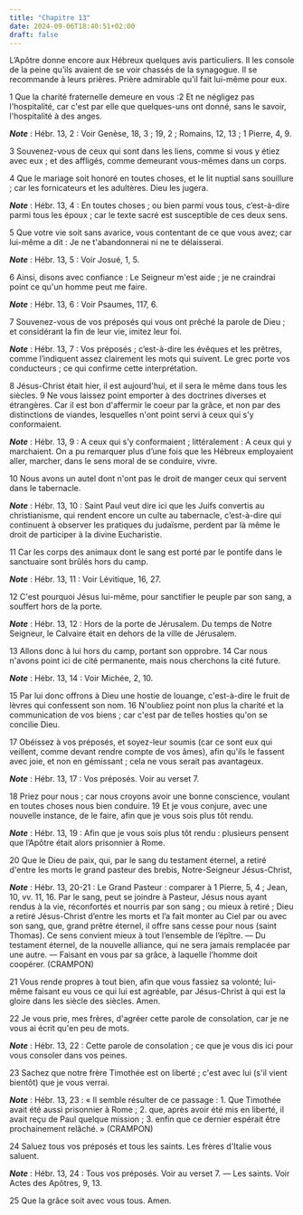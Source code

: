 ```yaml
---
title: "Chapitre 13"
date: 2024-09-06T18:40:51+02:00
draft: false
---
```



L’Apôtre donne encore aux Hébreux quelques avis particuliers.
Il les console de la peine qu’ils avaient de se voir chassés de la synagogue.
Il se recommande à leurs prières.
Prière admirable qu’il fait lui-même pour eux.


1 Que la charité fraternelle demeure en vous :2 Et ne négligez pas l'hospitalité, car c'est par elle que quelques-uns ont donné, sans le savoir, l'hospitalité à des anges.

***Note*** :  Hébr. 13, 2 : Voir Genèse, 18, 3 ; 19, 2 ; Romains, 12, 13 ; 1 Pierre, 4, 9.

3 Souvenez-vous de ceux qui sont dans les liens, comme si vous y étiez avec eux ; et des affligés, comme demeurant vous-mêmes dans un corps.


4 Que le mariage soit honoré en toutes choses, et le lit nuptial sans souillure ; car les fornicateurs et les adultères. Dieu les jugera.

***Note*** :  Hébr. 13, 4 : En toutes choses ; ou bien parmi vous tous, c’est-à-dire parmi tous les époux ; car le texte sacré est susceptible de ces deux sens.


5 Que votre vie soit sans avarice, vous contentant de ce que vous avez; car lui-même a dit : Je ne t'abandonnerai ni ne te délaisserai.

***Note*** :  Hébr. 13, 5 : Voir Josué, 1, 5.

6 Ainsi, disons avec confiance : Le Seigneur m'est aide ; je ne craindrai point ce qu'un homme peut me faire.

***Note*** :  Hébr. 13, 6 : Voir Psaumes, 117, 6.


7 Souvenez-vous de vos préposés qui vous ont prêché la parole de Dieu ; et considérant la fin de leur vie, imitez leur foi.

***Note*** :  Hébr. 13, 7 : Vos préposés ; c’est-à-dire les évêques et les prêtres, comme l’indiquent assez clairement les mots qui suivent. Le grec porte vos conducteurs ; ce qui confirme cette interprétation.

8 Jésus-Christ était hier, il est aujourd'hui, et il sera le même dans tous les siècles. 9 Ne vous laissez point emporter à des doctrines diverses et étrangères. Car il est bon d'affermir le coeur par la grâce, et non par des distinctions de viandes, lesquelles n'ont point servi à ceux qui s'y conformaient.

***Note*** :  Hébr. 13, 9 : A ceux qui s’y conformaient ; littéralement : A ceux qui y marchaient. On a pu remarquer plus d’une fois que les Hébreux employaient aller, marcher, dans le sens moral de se conduire, vivre.

10 Nous avons un autel dont n'ont pas le droit de manger ceux qui servent dans le tabernacle.

***Note*** :  Hébr. 13, 10 : Saint Paul veut dire ici que les Juifs convertis au christianisme, qui rendent encore un culte au tabernacle, c’est-à-dire qui continuent à observer les pratiques du judaïsme, perdent par là même le droit de participer à la divine Eucharistie.

11 Car les corps des animaux dont le sang est porté par le pontife dans le sanctuaire sont brûlés hors du camp.

***Note*** :  Hébr. 13, 11 : Voir Lévitique, 16, 27.

12 C'est pourquoi Jésus lui-même, pour sanctifier le peuple par son sang, a souffert hors de la porte.

***Note*** :  Hébr. 13, 12 : Hors de la porte de Jérusalem. Du temps de Notre Seigneur, le Calvaire était en dehors de la ville de Jérusalem.

13 Allons donc à lui hors du camp, portant son opprobre. 14 Car nous n'avons point ici de cité permanente, mais nous cherchons la cité future.

***Note*** :  Hébr. 13, 14 : Voir Michée, 2, 10.

15 Par lui donc offrons à Dieu une hostie de louange, c'est-à-dire le fruit de lèvres qui confessent son nom. 16 N'oubliez point non plus la charité et la communication de vos biens ; car c'est par de telles hosties qu'on se concilie Dieu.


17 Obéissez à vos préposés, et soyez-leur soumis (car ce sont eux qui veillent, comme devant rendre compte de vos âmes), afin qu'ils le fassent avec joie, et non en gémissant ; cela ne vous serait pas avantageux.

***Note*** :  Hébr. 13, 17 : Vos préposés. Voir au verset 7.


18 Priez pour nous ; car nous croyons avoir une bonne conscience, voulant en toutes choses nous bien conduire. 19 Et je vous conjure, avec une nouvelle instance, de le faire, afin que je vous sois plus tôt rendu.

***Note*** :  Hébr. 13, 19 : Afin que je vous sois plus tôt rendu : plusieurs pensent que l’Apôtre était alors prisonnier à Rome.


20 Que le Dieu de paix, qui, par le sang du testament éternel, a retiré d'entre les morts le grand pasteur des brebis, Notre-Seigneur Jésus-Christ,

***Note*** :  Hébr. 13, 20-21 : Le Grand Pasteur : comparer à 1 Pierre, 5, 4 ; Jean, 10, vv. 11, 16. Par le sang, peut se joindre à Pasteur, Jésus nous ayant rendus à la vie, réconfortés et nourris par son sang ; ou mieux à retiré ; Dieu a retiré Jésus-Christ d’entre les morts et l’a fait monter au Ciel par ou avec son sang, que, grand prêtre éternel, il offre sans cesse pour nous (saint Thomas). Ce sens convient mieux à tout l’ensemble de l’épître. ― Du testament éternel, de la nouvelle alliance, qui ne sera jamais remplacée par une autre. ― Faisant en vous par sa grâce, à laquelle l’homme doit coopérer. (CRAMPON)

21 Vous rende propres à tout bien, afin que vous fassiez sa volonté; lui-même faisant eu vous ce qui lui est agréable, par Jésus-Christ à qui est la gloire dans les siècle des siècles. Amen.


22 Je vous prie, mes frères, d'agréer cette parole de consolation, car je ne vous ai écrit qu'en peu de mots.

***Note*** :  Hébr. 13, 22 : Cette parole de consolation ; ce que je vous dis ici pour vous consoler dans vos peines.


23 Sachez que notre frère Timothée est on liberté ; c'est avec lui (s'il vient bientôt) que je vous verrai.

***Note*** :  Hébr. 13, 23 : « Il semble résulter de ce passage : 1. Que Timothée avait été aussi prisonnier à Rome ; 2. que, après avoir été mis en liberté, il avait reçu de Paul quelque mission ; 3. enfin que ce dernier espérait être prochainement relâché. » (CRAMPON)


24 Saluez tous vos préposés et tous les saints. Les frères d'Italie vous saluent.

***Note*** :  Hébr. 13, 24 : Tous vos préposés. Voir au verset 7. ― Les saints. Voir Actes des Apôtres, 9, 13.

25 Que la grâce soit avec vous tous. Amen.
